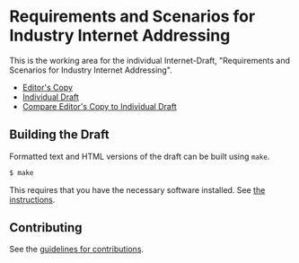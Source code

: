 # Requirements and Scenarios for Industry Internet Addressing

This is the working area for the individual Internet-Draft, "Requirements and Scenarios for Industry Internet Addressing".

* [Editor's Copy](https://kiranmak.github.io/draft-km-industry-net/#go.draft-km-industrial-internet-requirements.html)
* [Individual Draft](https://datatracker.ietf.org/doc/html/draft-km-industrial-internet-requirements)
* [Compare Editor's Copy to Individual Draft](https://kiranmak.github.io/draft-km-industry-net/#go.draft-km-industrial-internet-requirements.diff)

## Building the Draft

Formatted text and HTML versions of the draft can be built using `make`.

```sh
$ make
```

This requires that you have the necessary software installed.  See
[the instructions](https://github.com/martinthomson/i-d-template/blob/master/doc/SETUP.md).


## Contributing

See the
[guidelines for contributions](https://github.com/kiranmak/draft-km-industry-net/blob/master/CONTRIBUTING.md).
